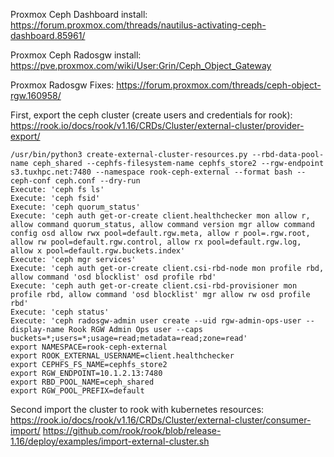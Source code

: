 Proxmox Ceph Dashboard install:
https://forum.proxmox.com/threads/nautilus-activating-ceph-dashboard.85961/

Proxmox Ceph Radosgw install:
https://pve.proxmox.com/wiki/User:Grin/Ceph_Object_Gateway

Proxmox Radosgw Fixes:
https://forum.proxmox.com/threads/ceph-object-rgw.160958/


First, export the ceph cluster (create users and credentials for rook):
https://rook.io/docs/rook/v1.16/CRDs/Cluster/external-cluster/provider-export/

```
/usr/bin/python3 create-external-cluster-resources.py --rbd-data-pool-name ceph_shared --cephfs-filesystem-name cephfs_store2 --rgw-endpoint s3.tuxhpc.net:7480 --namespace rook-ceph-external --format bash --ceph-conf ceph.conf --dry-run
Execute: 'ceph fs ls'
Execute: 'ceph fsid'
Execute: 'ceph quorum_status'
Execute: 'ceph auth get-or-create client.healthchecker mon allow r, allow command quorum_status, allow command version mgr allow command config osd allow rwx pool=default.rgw.meta, allow r pool=.rgw.root, allow rw pool=default.rgw.control, allow rx pool=default.rgw.log, allow x pool=default.rgw.buckets.index'
Execute: 'ceph mgr services'
Execute: 'ceph auth get-or-create client.csi-rbd-node mon profile rbd, allow command 'osd blocklist' osd profile rbd'
Execute: 'ceph auth get-or-create client.csi-rbd-provisioner mon profile rbd, allow command 'osd blocklist' mgr allow rw osd profile rbd'
Execute: 'ceph status'
Execute: 'ceph radosgw-admin user create --uid rgw-admin-ops-user --display-name Rook RGW Admin Ops user --caps buckets=*;users=*;usage=read;metadata=read;zone=read'
export NAMESPACE=rook-ceph-external
export ROOK_EXTERNAL_USERNAME=client.healthchecker
export CEPHFS_FS_NAME=cephfs_store2
export RGW_ENDPOINT=10.1.2.13:7480
export RBD_POOL_NAME=ceph_shared
export RGW_POOL_PREFIX=default
```

Second import the cluster to rook with kubernetes resources:
https://rook.io/docs/rook/v1.16/CRDs/Cluster/external-cluster/consumer-import/
https://github.com/rook/rook/blob/release-1.16/deploy/examples/import-external-cluster.sh
